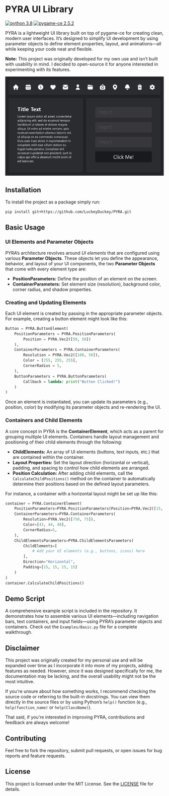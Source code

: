 # PYRA UI Library

[![python 3.8](https://img.shields.io/badge/python-3.8-blue)](https://www.python.org/) [![pygame-ce 2.5.2](https://img.shields.io/badge/pygamece-2.5.2-green)](https://www.pygame.org/wiki/about)

PYRA is a lightweight UI library built on top of pygame-ce for creating clean, modern user interfaces. It’s designed to simplify UI development by using parameter objects to define element properties, layout, and animations—all while keeping your code neat and flexible.

**Note:** This project was originally developed for my own use and isn’t built with usability in mind. I decided to open-source it for anyone interested in experimenting with its features.

![alt text](https://github.com/LuckeyDuckey/PYRA/blob/main/Demo.png)

## Installation

To install the project as a package simply run:

```bash
pip install git+https://github.com/LuckeyDuckey/PYRA.git
```

## Basic Usage

### UI Elements and Parameter Objects

PYRA’s architecture revolves around *UI elements* that are configured using various **Parameter Objects**. These objects let you define the appearance, behavior, and layout of your UI components, the two **Parameter Objects** that come with every element type are:

- **PositionParameters:** Define the position of an element on the screen.
- **ContainerParameters:** Set element size (resolution), background color, corner radius, and shadow properties.

### Creating and Updating Elements

Each UI element is created by passing in the appropriate parameter objects. For example, creating a button element might look like this:

```python
Button = PYRA.ButtonElement(
    PositionParameters = PYRA.PositionParameters(
        Position = PYRA.Vec2([50, 50])
    ),
    ContainerParameters = PYRA.ContainerParameters(
        Resolution = PYRA.Vec2([100, 50]),
        Color = [255, 255, 255],
        CornerRadius = 5,
    ),
    ButtonParameters = PYRA.ButtonParameters(
        Callback = lambda: print("Button Clicked!")
    )
)
```

Once an element is instantiated, you can update its parameters (e.g., position, color) by modifying its parameter objects and re-rendering the UI.

### Containers and Child Elements

A core concept in PYRA is the **ContainerElement**, which acts as a parent for grouping multiple UI elements. Containers handle layout management and positioning of their child elements through the following:

- **ChildElements:** An array of UI elements (buttons, text inputs, etc.) that are contained within the container.
- **Layout Properties:** Set the layout direction (horizontal or vertical), padding, and spacing to control how child elements are arranged.
- **Position Calculation:** After adding child elements, call the `CalculateChildPositions()` method on the container to automatically determine their positions based on the defined layout parameters.

For instance, a container with a horizontal layout might be set up like this:

```python
container = PYRA.ContainerElement(
    PositionParameters=PYRA.PositionParameters(Position=PYRA.Vec2([15, 15])),
    ContainerParameters=PYRA.ContainerParameters(
        Resolution=PYRA.Vec2([750, 75]),
        Color=[43, 44, 48],
        CornerRadius=5,
    ),
    ChildElementsParameters=PYRA.ChildElementsParameters(
        ChildElements=[
            # Add your UI elements (e.g., buttons, icons) here
        ],
        Direction="Horizontal",
        Padding=[15, 15, 15, 15]
    )
)
container.CalculateChildPositions()
```

## Demo Script

A comprehensive example script is included in the repository. It demonstrates how to assemble various UI elements—including navigation bars, text containers, and input fields—using PYRA’s parameter objects and containers. Check out the `Examples/Basic.py` file for a complete walkthrough.

## Disclaimer

This project was originally created for my personal use and will be expanded over time as I incorporate it into more of my projects, adding features as needed. However, since it was designed specifically for me, the documentation may be lacking, and the overall usability might not be the most intuitive.  

If you're unsure about how something works, I recommend checking the source code or referring to the built-in docstrings. You can view them directly in the source files or by using Python’s `help()` function (e.g., `help(function_name)` or `help(ClassName)`).  

That said, if you're interested in improving PYRA, contributions and feedback are always welcome!

## Contributing

Feel free to fork the repository, submit pull requests, or open issues for bug reports and feature requests.

## License

This project is licensed under the MIT License. See the [LICENSE](LICENSE) file for details.
